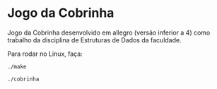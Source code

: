 # Jogo da Cobrinha

Jogo da Cobrinha desenvolvido em allegro (versão inferior a 4) como trabalho da disciplina de Estruturas de Dados da faculdade.

Para rodar no Linux, faça:

`./make`

`./cobrinha`
